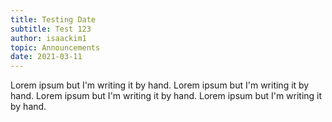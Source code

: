 ```yaml
---
title: Testing Date
subtitle: Test 123
author: isaackim1
topic: Announcements
date: 2021-03-11
---
```

Lorem ipsum but I'm writing it by hand. Lorem ipsum but I'm writing it by hand. Lorem ipsum but I'm writing it by hand. Lorem ipsum but I'm writing it by hand.